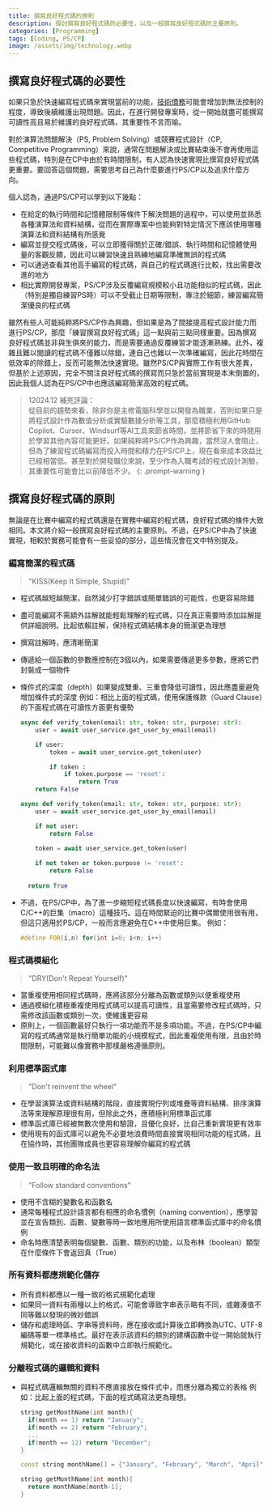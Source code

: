 ```yaml
---
title: 撰寫良好程式碼的原則
description: 探討撰寫良好程式碼的必要性，以及一般撰寫良好程式碼的主要原則。
categories: [Programming]
tags: [Coding, PS/CP]
image: /assets/img/technology.webp
---
```

## 撰寫良好程式碼的必要性
如果只急於快速編寫程式碼來實現當前的功能，[技術債務](/posts/Technical-debt/)可能會增加到無法控制的程度，導致後續維護出現問題。因此，在進行開發專案時，從一開始就盡可能撰寫可讀性高且易於維護的良好程式碼，其重要性不言而喻。

對於演算法問題解決（PS, Problem Solving）或競賽程式設計（CP, Competitive Programming）來說，通常在問題解決或比賽結束後不會再使用這些程式碼，特別是在CP中由於有時間限制，有人認為快速實現比撰寫良好程式碼更重要。要回答這個問題，需要思考自己為什麼要進行PS/CP以及追求什麼方向。

個人認為，通過PS/CP可以學到以下幾點：
- 在給定的執行時間和記憶體限制等條件下解決問題的過程中，可以使用並熟悉各種演算法和資料結構，從而在實際專案中也能夠對特定情況下應該使用哪種演算法和資料結構有所感覺
- 編寫並提交程式碼後，可以立即獲得關於正確/錯誤、執行時間和記憶體使用量的客觀反饋，因此可以練習快速且熟練地編寫準確無誤的程式碼
- 可以通過查看其他高手編寫的程式碼，與自己的程式碼進行比較，找出需要改進的地方
- 相比實際開發專案，PS/CP涉及反覆編寫規模較小且功能相似的程式碼，因此（特別是獨自練習PS時）可以不受截止日期等限制，專注於細節，練習編寫簡潔優良的程式碼

雖然有些人可能純粹將PS/CP作為興趣，但如果是為了間接提高程式設計能力而進行PS/CP，那麼「練習撰寫良好程式碼」這一點與前三點同樣重要。因為撰寫良好程式碼並非與生俱來的能力，而是需要通過反覆練習才能逐漸熟練。此外，複雜且難以閱讀的程式碼不僅難以除錯，連自己也難以一次準確編寫，因此花時間在低效率的除錯上，反而可能無法快速實現。雖然PS/CP與實際工作有很大差異，但基於上述原因，完全不關注良好程式碼的撰寫而只急於當前實現是本末倒置的，因此我個人認為在PS/CP中也應該編寫簡潔高效的程式碼。

> 12024.12 補充評論：  
> 從目前的趨勢來看，除非你是主修電腦科學並以開發為職業，否則如果只是將程式設計作為數值分析或實驗數據分析等工具，那麼積極利用GitHub Copilot、Cursor、Windsurf等AI工具來節省時間，並將節省下來的時間用於學習其他內容可能更好。如果純粹將PS/CP作為興趣，當然沒人會阻止，但為了練習程式碼編寫而投入時間和精力在PS/CP上，現在看來成本效益比已經相當低。甚至對於開發職位來說，至少作為入職考試的程式設計測驗，其重要性可能會比以前降低不少。
{: .prompt-warning }

## 撰寫良好程式碼的原則
無論是在比賽中編寫的程式碼還是在實務中編寫的程式碼，良好程式碼的條件大致相同。本文將介紹一般撰寫良好程式碼的主要原則。不過，在PS/CP中為了快速實現，相較於實務可能會有一些妥協的部分，這些情況會在文中特別提及。

### 編寫簡潔的程式碼
> "KISS(Keep It Simple, Stupid)"

- 程式碼越短越簡潔，自然減少打字錯誤或簡單錯誤的可能性，也更容易除錯
- 盡可能編寫不需額外註解就能輕鬆理解的程式碼，只在真正需要時添加註解提供詳細說明。比起依賴註解，保持程式碼結構本身的簡潔更為理想
- 撰寫註解時，應清晰簡潔
- 傳遞給一個函數的參數應控制在3個以內，如果需要傳遞更多參數，應將它們封裝成一個物件
- 條件式的深度（depth）如果變成雙重、三重會降低可讀性，因此應盡量避免增加條件式的深度
  例如：相比上面的程式碼，使用保護條款（Guard Clause）的下面程式碼在可讀性方面更有優勢

  ```python
  async def verify_token(email: str, token: str, purpose: str):
      user = await user_service.get_user_by_email(email)
  
      if user:
          token = await user_service.get_token(user)
  
          if token :
              if token.purpose == 'reset':
                  return True
      return False
  ```
  ```python
  async def verify_token(email: str, token: str, purpose: str):
      user = await user_service.get_user_by_email(email)
  
      if not user:
          return False
    
      token = await user_service.get_token(user)
  
      if not token or token.purpose != 'reset':
          return False
    
    return True
  ```
- 不過，在PS/CP中，為了進一步縮短程式碼長度以快速編寫，有時會使用C/C++的巨集（macro）這種技巧。這在時間緊迫的比賽中偶爾使用很有用，但這只適用於PS/CP，一般而言應避免在C++中使用巨集。
  例如：

  ```c++
  #define FOR(i,n) for(int i=0; i<n; i++)
  ```

### 程式碼模組化
> "DRY(Don't Repeat Yourself)"

- 當重複使用相同程式碼時，應將該部分分離為函數或類別以便重複使用
- 通過模組化積極重複使用程式碼可以提高可讀性，且當需要修改程式碼時，只需修改該函數或類別一次，使維護更容易
- 原則上，一個函數最好只執行一項功能而不是多項功能。不過，在PS/CP中編寫的程式碼通常是執行簡單功能的小規模程式，因此重複使用有限，且由於時間限制，可能難以像實務中那樣嚴格遵循原則。

### 利用標準函式庫
> "Don't reinvent the wheel"

- 在學習演算法或資料結構的階段，直接實現佇列或堆疊等資料結構、排序演算法等來理解原理很有用，但除此之外，應積極利用標準函式庫
- 標準函式庫已經被無數次使用和驗證，且優化良好，比自己重新實現更有效率
- 使用現有的函式庫可以避免不必要地浪費時間直接實現相同功能的程式碼，且在協作時，其他團隊成員也更容易理解你編寫的程式碼

### 使用一致且明確的命名法
> "Follow standard conventions"

- 使用不含糊的變數名和函數名
- 通常每種程式設計語言都有相應的命名慣例（naming convention），應學習並在宣告類別、函數、變數等時一致地應用所使用語言標準函式庫中的命名慣例
- 命名時應清楚表明每個變數、函數、類別的功能，以及布林（boolean）類型在什麼條件下會返回真（True）

### 所有資料都應規範化儲存
- 所有資料都應以一種一致的格式規範化處理
- 如果同一資料有兩種以上的格式，可能會導致字串表示略有不同，或雜湊值不同等難以發現的微妙錯誤
- 儲存和處理時區、字串等資料時，應在接收或計算後立即轉換為UTC、UTF-8編碼等單一標準格式。最好在表示該資料的類別的建構函數中從一開始就執行規範化，或在接收資料的函數中立即執行規範化。

### 分離程式碼的邏輯和資料
- 與程式碼邏輯無關的資料不應直接放在條件式中，而應分離為獨立的表格
  例如：比起上面的程式碼，下面的程式碼寫法更為理想。

  ```c++
  string getMonthName(int month){
    if(month == 1) return "January";
    if(month == 2) return "February";
    ...
    if(month == 12) return "December";
  }
  ```
  ```c++
  const string monthName[] = {"January", "February", "March", "April", "May", "June", "July", "August", "September", "October", "November", "December"};

  string getMonthName(int month){
    return monthName[month-1];
  }
  ```
